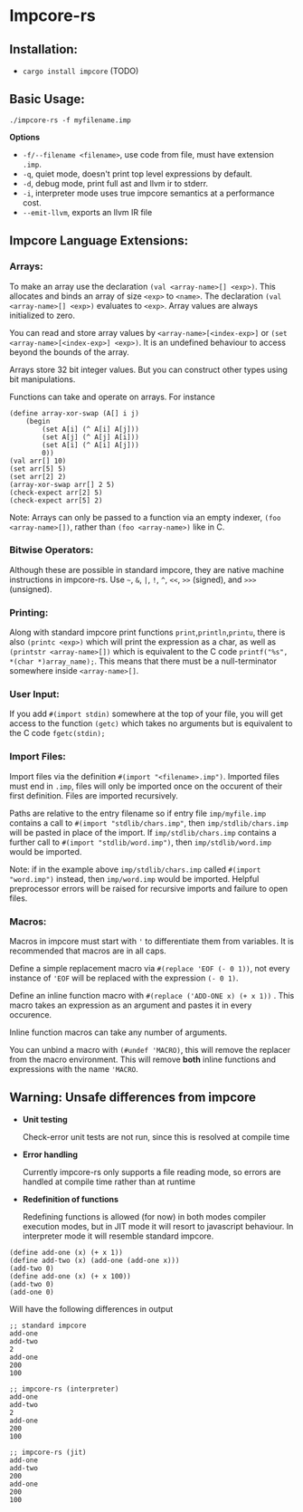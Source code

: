 # Impcore-rs 

## Installation: 
  - `cargo install impcore` (TODO)

## Basic Usage:
`./impcore-rs -f myfilename.imp`

**Options**

  - `-f/--filename <filename>`, use code from file, must have extension `.imp`. 
  - `-q`, quiet mode, doesn't print top level expressions by default. 
  - `-d`, debug mode, print full ast and llvm ir to stderr. 
  - `-i`, interpreter mode uses true impcore semantics at a performance cost. 
  - `--emit-llvm`, exports an llvm IR file 

## Impcore Language Extensions:
### Arrays:
To make an array use the declaration `(val <array-name>[] <exp>)`.
This allocates and binds an array of size `<exp>` to 
`<name>`. The declaration `(val <array-name>[] <exp>)` evaluates to `<exp>`. Array values are always initialized to zero.

    
You can read and store array values by `<array-name>[<index-exp>]` or `(set <array-name>[<index-exp>] <exp>)`.
It is an undefined behaviour to access beyond the bounds of the array.

Arrays store 32 bit integer values. But you can construct other types using bit manipulations.

Functions can take and operate on arrays. For instance

```
(define array-xor-swap (A[] i j)
    (begin 
        (set A[i] (^ A[i] A[j]))
        (set A[j] (^ A[j] A[i]))
        (set A[i] (^ A[i] A[j]))
        0))
(val arr[] 10)
(set arr[5] 5)
(set arr[2] 2)
(array-xor-swap arr[] 2 5)
(check-expect arr[2] 5)
(check-expect arr[5] 2)
```
Note: Arrays can only be passed to a function via an empty indexer, `(foo <array-name>[])`, rather than `(foo <array-name>)` like in C.

### Bitwise Operators:
Although these are possible in standard impcore, they are native machine instructions in impcore-rs. Use `~`, `&`, `|`, `!`, `^`, `<<`, `>>` (signed), and `>>>` (unsigned).

### Printing:
Along with standard impcore print functions `print`,`println`,`printu`, there is also `(printc <exp>)` which will print the expression as a char, as well as `(printstr <array-name>[])` which is equivalent to the C code `printf("%s", *(char *)array_name);`. This means that there must be a null-terminator somewhere inside `<array-name>[]`.

### User Input:
If you add `#(import stdin)` somewhere at the top of your file, you will get access 
to the function `(getc)` which takes no arguments but is equivalent to the C code `fgetc(stdin);`

### Import Files:
Import files via the definition `#(import "<filename>.imp")`. Imported files must end in `.imp`, files will only be imported once on the occurent of their first definition. Files are imported recursively.

Paths are relative to the entry filename so if entry file
`imp/myfile.imp` contains a call to `#(import "stdlib/chars.imp"`, then `imp/stdlib/chars.imp` will be pasted in place of the import. If `imp/stdlib/chars.imp` contains a further call to `#(import "stdlib/word.imp")`, then `imp/stdlib/word.imp` would be imported. 

Note: if in the example above `imp/stdlib/chars.imp` called `#(import "word.imp")` instead, then `imp/word.imp` would be imported. Helpful preprocessor errors will be raised for recursive imports and failure to open files.

### Macros:
Macros in impcore must start with `'` to differentiate them from variables. It is recommended that macros are in all caps.

Define a simple replacement macro via
`#(replace 'EOF (- 0 1))`, not every instance of `'EOF` will be replaced with the expression `(- 0 1)`.

Define an inline function macro with
`#(replace ('ADD-ONE x) (+ x 1))` . This macro takes an expression as an argument and pastes it in every occurence.

Inline function macros can take any number of arguments. 

You can unbind a macro with 
`(#undef 'MACRO)`, this will remove the replacer from the macro environment. This will remove **both** inline functions and expressions with the name `'MACRO`.
 

## Warning: Unsafe differences from impcore
- **Unit testing**

  Check-error unit tests are not run, since this is resolved at compile time

- **Error handling**

  Currently impcore-rs only supports a file reading mode, so errors are 
  handled at compile time rather than at runtime  

- **Redefinition of functions**

  Redefining functions is allowed (for now) in both modes compiler execution modes, 
  but in JIT mode it will resort to javascript behaviour. In interpreter mode it will resemble standard impcore. 
  
```
(define add-one (x) (+ x 1))
(define add-two (x) (add-one (add-one x)))
(add-two 0)
(define add-one (x) (+ x 100))
(add-two 0)
(add-one 0)
```

  Will have the following differences in output
  
```
;; standard impcore 
add-one
add-two
2
add-one
200
100

;; impcore-rs (interpreter)
add-one
add-two
2
add-one
200
100

;; impcore-rs (jit)
add-one
add-two
200
add-one
200
100
```

